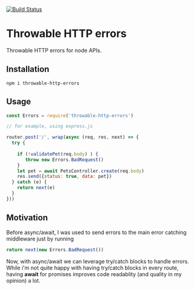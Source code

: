 [![Build Status](https://travis-ci.org/fatmatto/throwable-http-errors.svg?branch=master)](https://travis-ci.org/fatmatto/throwable-http-errors)

# Throwable HTTP errors 
Throwable HTTP errors for node APIs.

## Installation

```
npm i throwable-http-errors
```

## Usage

```javascript
const Errors = require('throwable-http-errors')

// for example, using express.js

router.post('/', wrap(async (req, res, next) => {
  try {
    
    if (!validatePet(req.body) ) {
       throw new Errors.BadRequest()
    }
    let pet = await PetsController.create(req.body)
    res.send({status: true, data: pet})
  } catch (e) {
    return next(e)
  }
}))
```

## Motivation
 Before async/await, I was used to send errors to the main error catching middleware just by running
 ```javascript
 return next(new Errors.BadRequest())
 ```
 Now, with async/await we can leverage try/catch blocks to handle errors. While i'm not quite happy with having try/catch blocks in every route, having **await** for promises improves code readablity (and quality in my opinion) a lot.
